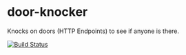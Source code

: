 # door-knocker
Knocks on doors (HTTP Endpoints) to see if anyone is there.

[![Build Status](https://travis-ci.com/datkinson/door-knocker.svg?branch=master)](https://travis-ci.com/datkinson/door-knocker)
